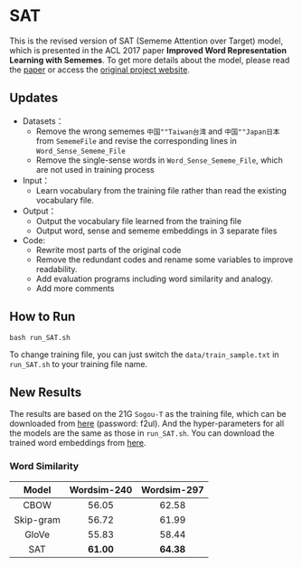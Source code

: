 # SAT
This is the revised version of SAT (Sememe Attention over Target) model, which is presented in the ACL 2017 paper **Improved Word Representation Learning with Sememes**. To get more details about the model, please read the [paper](http://nlp.csai.tsinghua.edu.cn/~lzy/publications/acl2017_sememe.pdf) or access the [original project website](https://github.com/thunlp/SE-WRL).

## Updates
- Datasets：
	- Remove the wrong sememes `中国""Taiwan台湾` and `中国""Japan日本` from `SememeFile` and revise the corresponding lines in  `Word_Sense_Sememe_File`
	- Remove the single-sense words in `Word_Sense_Sememe_File`, which are not used in training process
- Input：
	- Learn vocabulary from the training file rather than read the existing vocabulary file.
- Output：
	- Output the vocabulary file learned from the training file
	- Output word, sense and sememe embeddings in 3 separate files
- Code: 
	- Rewrite most parts of the original code
	- Remove the redundant codes and rename some variables to improve readability.
	- Add evaluation programs including word similarity and analogy.
	- Add more comments

## How to Run

```
bash run_SAT.sh
```

To change training file, you can just switch the `data/train_sample.txt` in `run_SAT.sh` to your training file name.
## New Results

The results are based on the 21G `Sogou-T` as the training file, which can be downloaded from [here](https://pan.baidu.com/s/1kXgkyJ9) (password: f2ul). And the hyper-parameters for all the models are the same as those in `run_SAT.sh`. You can download the trained word embeddings from [here](https://cloud.tsinghua.edu.cn/d/76ab4a71efa541bd8eb3/).

### Word Similarity

|   Model   | Wordsim-240 | Wordsim-297 |
| :-------: | :---------: | :---------: |
|   CBOW    |    56.05    |    62.58    |
| Skip-gram |    56.72    |    61.99    |
|   GloVe   |    55.83    |    58.44    |
|    SAT    |  **61.00**  |  **64.38**  |
